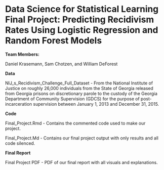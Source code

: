 # Data Science for Statistical Learning Final Project: **Predicting Recidivism Rates Using Logistic Regression and Random Forest Models**

**Team Members:**

Daniel Krasemann, Sam Chotzen, and William DeForest

**Data**

NIJ_s_Recidivism_Challenge_Full_Dataset - From the National Institute of Justice on roughly 26,000 individuals from the State of Georgia released from Georgia prisons on discretionary parole to the custody of the Georgia Department of Community Supervision (GDCS) for the purpose of post-incarceration supervision between January 1, 2013 and December 31, 2015.

**Code**

Final_Project.Rmd - Contains the commented code used to make our project. 

Final_Project.Md - Contains our final project output with only results and all code silenced.

**Final Report**

Final Project PDF - PDF of our final report with all visuals and explanations.
